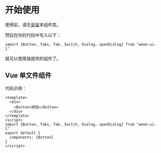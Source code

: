 # 开始使用
使用前，请先[安装](#/doc/install)本组件库。

然后在你的代码中写入以下：

```
import {Button, Tabs, Tab, Switch, Dialog, openDialog} from "weee-ui-1"
```

就可以使用我提供的组件了。

## Vue 单文件组件

代码示例：

```
<template>
  <div>
    <Button>按钮</Button>
  </div>
</template>
<script>
import {Button, Tabs, Tab, Switch, Dialog, openDialog} from "weee-ui-1"
export default {
  components: {Button}
}
</script>
```